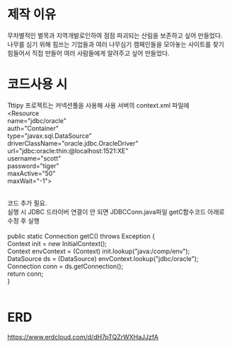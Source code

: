 # 제작 이유
무차별적인 벌목과 지역개발로인하여 점점 파괴되는 산림을 보존하고 싶어 만들었다.<br>
나무를 심기 위해 힘쓰는 기업들과 여러 나무심기 캠페인들을 모아놓는 사이트를 찾기 힘들어서 직접 만들어 여러 사람들에게 알려주고 싶어 만들었다.

# 코드사용 시
Tttipy 프로젝트는 커넥션풀을 사용해 사용 서버의 context.xml 파일에<br>
        <Resource<br>
        name="jdbc/oracle"<br>
        auth="Container"<br>
        type="javax.sql.DataSource"<br>
        driverClassName="oracle.jdbc.OracleDriver"<br>
        url="jdbc:oracle:thin:@localhost:1521:XE"<br>
        username="scott"<br>
        password="tiger"<br>
        maxActive="50"<br>
        maxWait="-1"><br><br>

코드 추가 필요.
<br>
실행 시 JDBC 드라이버 연결이 안 되면 JDBCConn.java파일 getC함수코드 아래로 수정 후 실행<br>
<br>
public static Connection getC() throws Exception {<br>
			Context init = new InitialContext();<br>
			Context envContext = (Context) init.lookup("java:/comp/env");<br>
            DataSource ds = (DataSource) envContext.lookup("jdbc/oracle");<br>
			Connection conn = ds.getConnection();<br>
			return conn;<br>
		}<br><br>
    

# ERD
https://www.erdcloud.com/d/dH7pTQZrWXHaJJzfA

